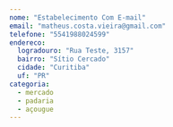 ```yaml
---
nome: "Estabelecimento Com E-mail"
email: "matheus.costa.vieira@gmail.com"
telefone: "5541988024599"
endereco:
  logradouro: "Rua Teste, 3157"
  bairro: "Sítio Cercado"
  cidade: "Curitiba"
  uf: "PR"
categoria:
  - mercado
  - padaria
  - açougue
---
```

